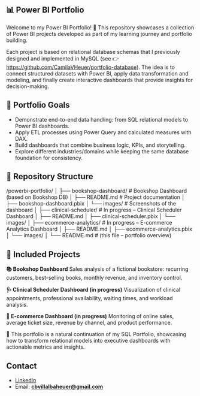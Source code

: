 ## 📊 Power BI Portfolio

Welcome to my Power BI Portfolio! 🚀
This repository showcases a collection of Power BI projects developed as part of my learning journey and portfolio building.

Each project is based on relational database schemas that I previously designed and implemented in MySQL (see 👉 https://github.com/CamilaVHeuer/portfolio-database). The idea is to connect structured datasets with Power BI, apply data transformation and modeling, and finally create interactive dashboards that provide insights for decision-making.

## 🎯 Portfolio Goals

- Demonstrate end-to-end data handling: from SQL relational models to Power BI dashboards.
- Apply ETL processes using Power Query and calculated measures with DAX.
- Build dashboards that combine business logic, KPIs, and storytelling.
- Explore different industries/domains while keeping the same database foundation for consistency.

## 📂 Repository Structure

/powerbi-portfolio/
│
├── bookshop-dashboard/       # Bookshop Dashboard (based on Bookshop DB)
│   ├── README.md             # Project documentation
│   ├── bookshop-dashboard.pbix
│   └── images/               # Screenshots of the dashboard
│
├── clinical-scheduler/       # In progress – Clinical Scheduler Dashboard
│   ├── README.md
│   ├── clinical-scheduler.pbix
│   └── images/
│
├── ecommerce-analytics/      # In progress – E-commerce Analytics Dashboard
│   ├── README.md
│   ├── ecommerce-analytics.pbix
│   └── images/
│
└── README.md                 # (this file – portfolio overview)

## 🚀 Included Projects

**📚 Bookshop Dashboard**
Sales analysis of a fictional bookstore: recurring customers, best-selling books, monthly revenue, and inventory control.

**🩺 Clinical Scheduler Dashboard (in progress)**
Visualization of clinical appointments, professional availability, waiting times, and workload analysis.

**🛒 E-commerce Dashboard (in progress)**
Monitoring of online sales, average ticket size, revenue by channel, and product performance.


📌 This portfolio is a natural continuation of my SQL Portfolio, showcasing how to transform relational models into executive dashboards with actionable metrics and insights.

## Contact

- [LinkedIn](https://www.linkedin.com/in/camilavheuer)
- Email: **cbvillalbaheuer@gmail.com**
